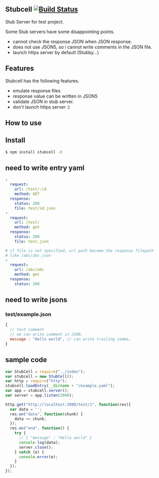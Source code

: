 Stubcell [![Build Status](https://travis-ci.org/yosuke-furukawa/stubcell.svg?branch=master)](https://travis-ci.org/yosuke-furukawa/stubcell)
---------------

Stub Server for test project.


Some Stub servers have some disappointing points.

- cannot check the response JSON when JSON response.
- does not use JSON5, so i cannot write comments in the JSON file.
- launch https server by default (Stubby...)

Features
---------------

Stubcell has the following features.

- emulate response files
- response value can be written in JSON5
- validate JSON in stub server.
- don't launch https server :)


How to use
---------------

## Install

```sh
$ npm install stubcell -D
```

## need to write entry yaml

```yaml
-
  request:
    url: /test/:id
    method: GET
  response:
    status: 200
    file: test/id.json
-
  request:
    url: /test/
    method: get
  response:
    status: 200
    file: test.json

# if file is not specified, url path become the response filepath
# like /abc/abc.json
-
  request:
    url: /abc/abc
    method: get
  response:
    status: 200

```

## need to write jsons

### test/example.json

```javascript
{
  // test comment
  // we can write comment in JSON.
  message : "Hello world", // can write trailing comma.
}
```

## sample code

```javascript
var StubCell = require("../index");
var stubcell = new StubCell();
var http = require("http");
stubcell.loadEntry(__dirname + "/example.yaml");
var app = stubcell.server();
var server = app.listen(3000);

http.get("http://localhost:3000/test/1", function(res){
  var data = '';
  res.on("data", function(chunk) {
    data += chunk;
  });
  res.on("end", function() {
    try {
      // { "message" : "Hello world" }
      console.log(data);
      server.close();
    } catch (e) {
      console.error(e);
    }
  });
});
```


